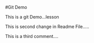 #Git Demo

This is a git Demo...lesson

This is second change in Readme File.....

This is a third comment....
